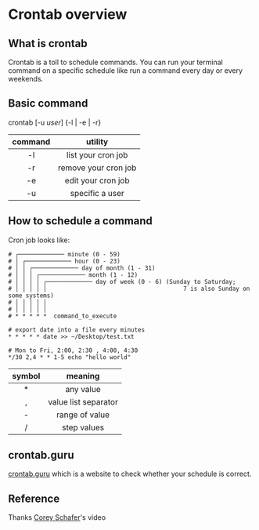 # Crontab overview


## What is crontab

Crontab is a toll to schedule commands. You can run your terminal command on a specific schedule like run a command every day or every weekends.

## Basic command

crontab [-u *user*] {-l | -e | -r}

| command |       utility        |
| :-----: | :------------------: |
|   -l    |  list your cron job  |
|   -r    | remove your cron job |
|   -e    |  edit your cron job  |
|   -u    |   specific a user    |

## How to schedule a command

Cron job looks like:

```
# ┌───────────── minute (0 - 59)
# │ ┌───────────── hour (0 - 23)
# │ │ ┌───────────── day of month (1 - 31)
# │ │ │ ┌───────────── month (1 - 12)
# │ │ │ │ ┌───────────── day of week (0 - 6) (Sunday to Saturday;
# │ │ │ │ │                                       7 is also Sunday on some systems)
# │ │ │ │ │
# │ │ │ │ │
# * * * * *  command_to_execute

# export date into a file every minutes
* * * * * date >> ~/Desktop/test.txt

# Mon to Fri, 2:00, 2:30 , 4:00, 4:30
*/30 2,4 * * 1-5 echo "hello world"
```

| symbol |       meaning        |
| :----: | :------------------: |
|   \*   |      any value       |
|   ,    | value list separator |
|   -    |    range of value    |
|   /    |     step values      |

## crontab.guru

[crontab.guru](https://crontab.guru) which is a website to check whether your schedule is correct.

## Reference

Thanks [Corey Schafer](https://www.youtube.com/watch?v=QZJ1drMQz1A)'s video


